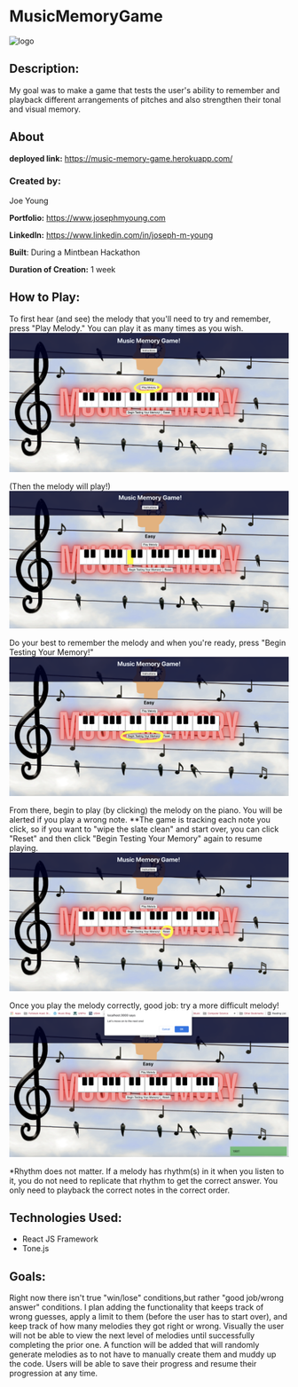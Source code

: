 # MusicMemoryGame

![logo](src/images/mainLogo.png)

## Description:

My goal was to make a game that tests the user's ability to remember and playback different arrangements of pitches and also strengthen their tonal and visual memory.

## About

**deployed link:** https://music-memory-game.herokuapp.com/

### **Created by:**

Joe Young

**Portfolio:** https://www.josephmyoung.com

**LinkedIn:** https://www.linkedin.com/in/joseph-m-young

**Built**: During a Mintbean Hackathon

**Duration of Creation:** 1 week

## How to Play:

To first hear (and see) the melody that you'll need to try and remember, press "Play Melody." You can play it as many times as you wish.
![Play Melody](src/images/Play-Melody.png)

(Then the melody will play!)
![Melody is played ](src/images/Melody-is-played.png)

Do your best to remember the melody and when you're ready, press "Begin Testing Your Memory!"
![Begin Testing Your Memiry](src/images/Begin-Testing-Your-Memory.png)

From there, begin to play (by clicking) the melody on the piano. You will be alerted if you play a wrong note.
\*\*The game is tracking each note you click, so if you want to "wipe the slate clean" and start over, you can click "Reset" and then click "Begin Testing Your Memory" again to resume playing.
![Reset](src/images/Reset.png)

Once you play the melody correctly, good job: try a more difficult melody!
![Move on](src/images/Yay!-Move-on.png)

\*Rhythm does not matter. If a melody has rhythm(s) in it when you listen to it, you do not need to replicate that rhythm to get the correct answer. You only need to playback the correct notes in the correct order.

## **Technologies Used:**

- React JS Framework
- Tone.js

## Goals:

Right now there isn't true "win/lose" conditions,but rather "good job/wrong answer" conditions. I plan adding the functionality that keeps track of wrong guesses, apply a limit to them (before the user has to start over), and keep track of how many melodies they got right or wrong.
Visually the user will not be able to view the next level of melodies until successfully completing the prior one. A function will be added that will randomly generate melodies as to not have to manually create them and muddy up the code.
Users will be able to save their progress and resume their progression at any time.
